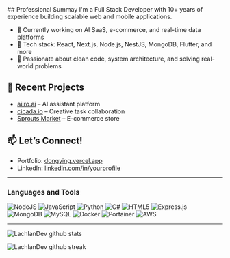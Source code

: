 <div>  
## Professional Summay
I'm a Full Stack Developer with 10+ years of experience building scalable web and mobile applications.

- 🔭 Currently working on AI SaaS, e-commerce, and real-time data platforms
- 💼 Tech stack: React, Next.js, Node.js, NestJS, MongoDB, Flutter, and more
- 🌱 Passionate about clean code, system architecture, and solving real-world problems

## 🚀 Recent Projects

- [aiiro.ai](https://www.aiiro.ai/) – AI assistant platform
- [cicada.io](https://www.cicada.io) – Creative task collaboration
- [Sprouts Market](https://shop.sprouts.com/store/sprouts/storefront?tags=organic) – E-commerce store

## 📫 Let’s Connect!

- Portfolio: [dongying.vercel.app](https://dongying.vercel.app/)
- LinkedIn: [linkedin.com/in/yourprofile](#)

-------------------

### Languages and Tools  
![NodeJS](https://img.shields.io/badge/node.js-%2343853D.svg?style=for-the-badge&logo=node.js&logoColor=white) ![JavaScript](https://img.shields.io/badge/javascript-%23323330.svg?style=for-the-badge&logo=javascript&logoColor=%23F7DF1E) ![Python](https://img.shields.io/badge/python-%2314354C.svg?style=for-the-badge&logo=python&logoColor=white) ![C#](https://img.shields.io/badge/c%23-%23239120.svg?style=for-the-badge&logo=c-sharp&logoColor=white) ![HTML5](https://img.shields.io/badge/html5-%23E34F26.svg?style=for-the-badge&logo=html5&logoColor=white) ![Express.js](https://img.shields.io/badge/express.js-%23404d59.svg?style=for-the-badge&logo=express&logoColor=%2361DAFB)  ![MongoDB](https://img.shields.io/badge/MongoDB-%234ea94b.svg?style=for-the-badge&logo=mongodb&logoColor=white) ![MySQL](https://img.shields.io/badge/mysql-%2300f.svg?style=for-the-badge&logo=mysql&logoColor=white) ![Docker](https://img.shields.io/badge/docker-%230db7ed.svg?style=for-the-badge&logo=docker&logoColor=white) ![Portainer](https://img.shields.io/badge/Portainer-%230072C6.svg?style=for-the-badge&logo=Portainer&logoColor=white) ![AWS](https://img.shields.io/badge/AWS-%23FF9900.svg?style=for-the-badge&logo=amazon-aws&logoColor=white) 
  
-------------------
  
![LachlanDev github stats](https://github-readme-stats.vercel.app/api?username=LachlanDev&show_icons=true&theme=radical&count_private=true&include_all_commits=true)

![LachlanDev github streak](https://github-readme-streak-stats.herokuapp.com/?user=LachlanDev&theme=radical&include_all_commits=true&count_private=true)

 <div>
